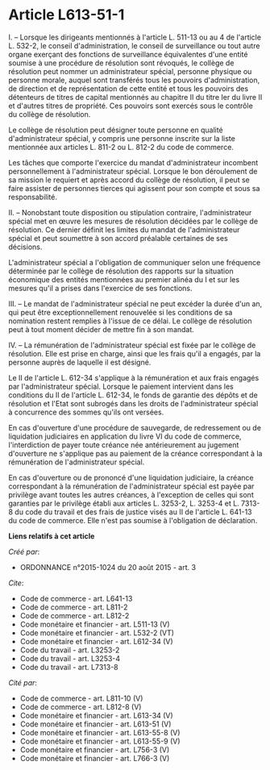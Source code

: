 # Article L613-51-1

I. – Lorsque les dirigeants mentionnés à l'article L. 511-13 ou au 4 de l'article L. 532-2, le conseil d'administration, le
conseil de surveillance ou tout autre organe exerçant des fonctions de surveillance équivalentes d'une entité soumise à une
procédure de résolution sont révoqués, le collège de résolution peut nommer un administrateur spécial, personne physique ou
personne morale, auquel sont transférés tous les pouvoirs d'administration, de direction et de représentation de cette entité
et tous les pouvoirs des détenteurs de titres de capital mentionnés au chapitre II du titre Ier du livre II et d'autres
titres de propriété. Ces pouvoirs sont exercés sous le contrôle du collège de résolution. 

Le collège de résolution peut désigner toute personne en qualité d'administrateur spécial, y compris une personne inscrite
sur la liste mentionnée aux articles L. 811-2 ou L. 812-2 du code de commerce. 

Les tâches que comporte l'exercice du mandat d'administrateur incombent personnellement à l'administrateur spécial. Lorsque
le bon déroulement de sa mission le requiert et après accord du collège de résolution, il peut se faire assister de personnes
tierces qui agissent pour son compte et sous sa responsabilité. 

II. – Nonobstant toute disposition ou stipulation contraire, l'administrateur spécial met en œuvre les mesures de résolution
décidées par le collège de résolution. Ce dernier définit les limites du mandat de l'administrateur spécial et peut soumettre
à son accord préalable certaines de ses décisions. 

L'administrateur spécial a l'obligation de communiquer selon une fréquence déterminée par le collège de résolution des
rapports sur la situation économique des entités mentionnées au premier alinéa du I et sur les mesures qu'il a prises dans
l'exercice de ses fonctions. 

III. – Le mandat de l'administrateur spécial ne peut excéder la durée d'un an, qui peut être exceptionnellement renouvelée si
les conditions de sa nomination restent remplies à l'issue de ce délai. Le collège de résolution peut à tout moment décider
de mettre fin à son mandat. 

IV. – La rémunération de l'administrateur spécial est fixée par le collège de résolution. Elle est prise en charge, ainsi que
les frais qu'il a engagés, par la personne auprès de laquelle il est désigné. 

Le II de l'article L. 612-34 s'applique à la rémunération et aux frais engagés par l'administrateur spécial. Lorsque le
paiement intervient dans les conditions du II de l'article L. 612-34, le fonds de garantie des dépôts et de résolution et
l'Etat sont subrogés dans les droits de l'administrateur spécial à concurrence des sommes qu'ils ont versées. 

En cas d'ouverture d'une procédure de sauvegarde, de redressement ou de liquidation judiciaires en application du livre VI du
code de commerce, l'interdiction de payer toute créance née antérieurement au jugement d'ouverture ne s'applique pas au
paiement de la créance correspondant à la rémunération de l'administrateur spécial. 

En cas d'ouverture ou de prononcé d'une liquidation judiciaire, la créance correspondant à la rémunération de
l'administrateur spécial est payée par privilège avant toutes les autres créances, à l'exception de celles qui sont garanties
par le privilège établi aux articles L. 3253-2, L. 3253-4 et L. 7313-8 du code du travail et des frais de justice visés au II
de l'article L. 641-13 du code de commerce. Elle n'est pas soumise à l'obligation de déclaration.

**Liens relatifs à cet article**

_Créé par_:

  - ORDONNANCE n°2015-1024 du 20 août 2015 - art. 3

_Cite_:

  - Code de commerce - art. L641-13
  - Code de commerce - art. L811-2
  - Code de commerce - art. L812-2
  - Code monétaire et financier - art. L511-13 (V)
  - Code monétaire et financier - art. L532-2 (VT)
  - Code monétaire et financier - art. L612-34 (V)
  - Code du travail - art. L3253-2
  - Code du travail - art. L3253-4
  - Code du travail - art. L7313-8

_Cité par_:

  - Code de commerce - art. L811-10 (V)
  - Code de commerce - art. L812-8 (V)
  - Code monétaire et financier - art. L613-34 (V)
  - Code monétaire et financier - art. L613-51 (V)
  - Code monétaire et financier - art. L613-55-8 (V)
  - Code monétaire et financier - art. L613-55-9 (V)
  - Code monétaire et financier - art. L756-3 (V)
  - Code monétaire et financier - art. L766-3 (V)
